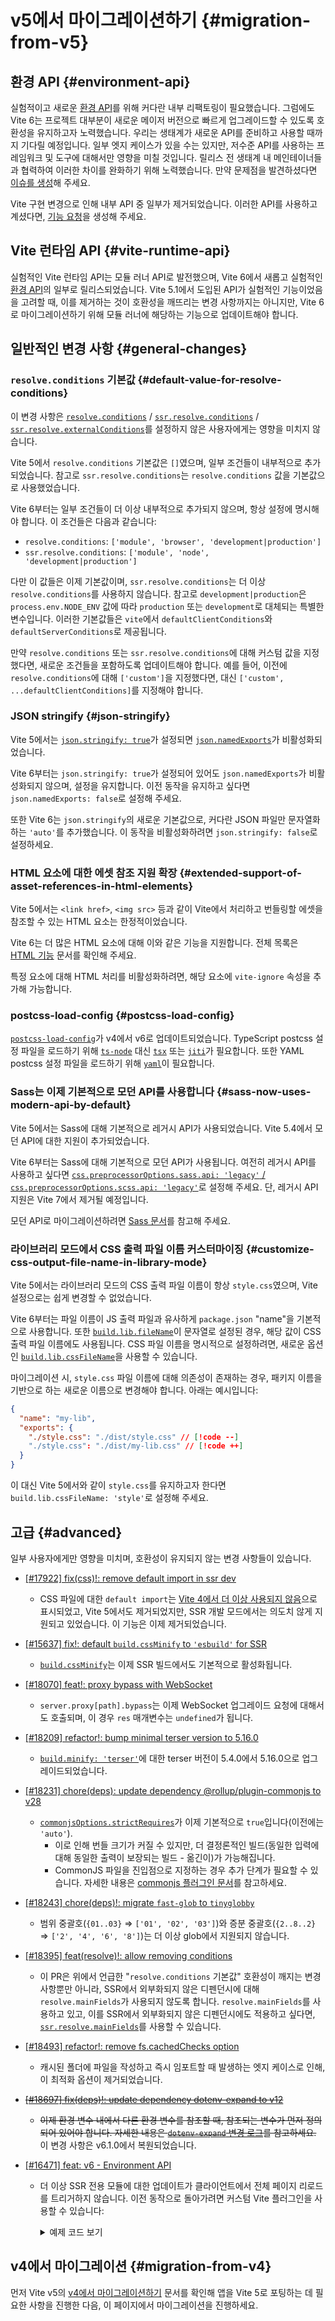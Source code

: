 # v5에서 마이그레이션하기 {#migration-from-v5}

## 환경 API {#environment-api}

실험적이고 새로운 [환경 API](/guide/api-environment.md)를 위해 커다란 내부 리팩토링이 필요했습니다. 그럼에도 Vite 6는 프로젝트 대부분이 새로운 메이저 버전으로 빠르게 업그레이드할 수 있도록 호환성을 유지하고자 노력했습니다. 우리는 생태계가 새로운 API를 준비하고 사용할 때까지 기다릴 예정입니다. 일부 엣지 케이스가 있을 수는 있지만, 저수준 API를 사용하는 프레임워크 및 도구에 대해서만 영향을 미칠 것입니다. 릴리스 전 생태계 내 메인테이너들과 협력하여 이러한 차이를 완화하기 위해 노력했습니다. 만약 문제점을 발견하셨다면 [이슈를 생성](https://github.com/vitejs/vite/issues/new?assignees=&labels=pending+triage&projects=&template=bug_report.yml)해 주세요.

Vite 구현 변경으로 인해 내부 API 중 일부가 제거되었습니다. 이러한 API를 사용하고 계셨다면, [기능 요청](https://github.com/vitejs/vite/issues/new?assignees=&labels=enhancement%3A+pending+triage&projects=&template=feature_request.yml)을 생성해 주세요.

## Vite 런타임 API {#vite-runtime-api}

실험적인 Vite 런타임 API는 모듈 러너 API로 발전했으며, Vite 6에서 새롭고 실험적인 [환경 API](/guide/api-environment)의 일부로 릴리스되었습니다. Vite 5.1에서 도입된 API가 실험적인 기능이었음을 고려할 때, 이를 제거하는 것이 호환성을 깨뜨리는 변경 사항까지는 아니지만, Vite 6로 마이그레이션하기 위해 모듈 러너에 해당하는 기능으로 업데이트해야 합니다.

## 일반적인 변경 사항 {#general-changes}

### `resolve.conditions` 기본값 {#default-value-for-resolve-conditions}

이 변경 사항은 [`resolve.conditions`](/config/shared-options#resolve-conditions) / [`ssr.resolve.conditions`](/config/ssr-options#ssr-resolve-conditions) / [`ssr.resolve.externalConditions`](/config/ssr-options#ssr-resolve-externalconditions)를 설정하지 않은 사용자에게는 영향을 미치지 않습니다.

Vite 5에서 `resolve.conditions` 기본값은 `[]`였으며, 일부 조건들이 내부적으로 추가되었습니다. 참고로 `ssr.resolve.conditions`는 `resolve.conditions` 값을 기본값으로 사용했었습니다.

Vite 6부터는 일부 조건들이 더 이상 내부적으로 추가되지 않으며, 항상 설정에 명시해야 합니다.
이 조건들은 다음과 같습니다:

- `resolve.conditions`: `['module', 'browser', 'development|production']`
- `ssr.resolve.conditions`: `['module', 'node', 'development|production']`

다만 이 값들은 이제 기본값이며, `ssr.resolve.conditions`는 더 이상 `resolve.conditions`를 사용하지 않습니다. 참고로 `development|production`은 `process.env.NODE_ENV` 값에 따라 `production` 또는 `development`로 대체되는 특별한 변수입니다. 이러한 기본값들은 `vite`에서 `defaultClientConditions`와 `defaultServerConditions`로 제공됩니다.

만약 `resolve.conditions` 또는 `ssr.resolve.conditions`에 대해 커스텀 값을 지정했다면, 새로운 조건들을 포함하도록 업데이트해야 합니다.
예를 들어, 이전에 `resolve.conditions`에 대해 `['custom']`을 지정했다면, 대신 `['custom', ...defaultClientConditions]`를 지정해야 합니다.

### JSON stringify {#json-stringify}

Vite 5에서는 [`json.stringify: true`](/config/shared-options#json-stringify)가 설정되면 [`json.namedExports`](/config/shared-options#json-namedexports)가 비활성화되었습니다.

Vite 6부터는 `json.stringify: true`가 설정되어 있어도 `json.namedExports`가 비활성화되지 않으며, 설정을 유지합니다. 이전 동작을 유지하고 싶다면 `json.namedExports: false`로 설정해 주세요.

또한 Vite 6는 `json.stringify`의 새로운 기본값으로, 커다란 JSON 파일만 문자열화하는 `'auto'`를 추가했습니다. 이 동작을 비활성화하려면 `json.stringify: false`로 설정하세요.

### HTML 요소에 대한 에셋 참조 지원 확장 {#extended-support-of-asset-references-in-html-elements}

Vite 5에서는 `<link href>`, `<img src>` 등과 같이 Vite에서 처리하고 번들링할 에셋을 참조할 수 있는 HTML 요소는 한정적이었습니다.

Vite 6는 더 많은 HTML 요소에 대해 이와 같은 기능을 지원합니다. 전체 목록은 [HTML 기능](/guide/features.html#html) 문서를 확인해 주세요.

특정 요소에 대해 HTML 처리를 비활성화하려면, 해당 요소에 `vite-ignore` 속성을 추가해 가능합니다.

### postcss-load-config {#postcss-load-config}

[`postcss-load-config`](https://npmjs.com/package/postcss-load-config)가 v4에서 v6로 업데이트되었습니다. TypeScript postcss 설정 파일을 로드하기 위해 [`ts-node`](https://www.npmjs.com/package/ts-node) 대신 [`tsx`](https://www.npmjs.com/package/tsx) 또는 [`jiti`](https://www.npmjs.com/package/jiti)가 필요합니다. 또한 YAML postcss 설정 파일을 로드하기 위해 [`yaml`](https://www.npmjs.com/package/yaml)이 필요합니다.

### Sass는 이제 기본적으로 모던 API를 사용합니다 {#sass-now-uses-modern-api-by-default}

Vite 5에서는 Sass에 대해 기본적으로 레거시 API가 사용되었습니다. Vite 5.4에서 모던 API에 대한 지원이 추가되었습니다.

Vite 6부터는 Sass에 대해 기본적으로 모던 API가 사용됩니다. 여전히 레거시 API를 사용하고 싶다면 [`css.preprocessorOptions.sass.api: 'legacy'` / `css.preprocessorOptions.scss.api: 'legacy'`](/config/shared-options#css-preprocessoroptions)로 설정해 주세요. 단, 레거시 API 지원은 Vite 7에서 제거될 예정입니다.

모던 API로 마이그레이션하려면 [Sass 문서](https://sass-lang.com/documentation/breaking-changes/legacy-js-api/)를 참고해 주세요.

### 라이브러리 모드에서 CSS 출력 파일 이름 커스터마이징 {#customize-css-output-file-name-in-library-mode}

Vite 5에서는 라이브러리 모드의 CSS 출력 파일 이름이 항상 `style.css`였으며, Vite 설정으로는 쉽게 변경할 수 없었습니다.

Vite 6부터는 파일 이름이 JS 출력 파일과 유사하게 `package.json` "name"을 기본적으로 사용합니다. 또한 [`build.lib.fileName`](/config/build-options.md#build-lib)이 문자열로 설정된 경우, 해당 값이 CSS 출력 파일 이름에도 사용됩니다. CSS 파일 이름을 명시적으로 설정하려면, 새로운 옵션인 [`build.lib.cssFileName`](/config/build-options.md#build-lib)을 사용할 수 있습니다.

마이그레이션 시, `style.css` 파일 이름에 대해 의존성이 존재하는 경우, 패키지 이름을 기반으로 하는 새로운 이름으로 변경해야 합니다. 아래는 예시입니다:

```json [package.json]
{
  "name": "my-lib",
  "exports": {
    "./style.css": "./dist/style.css" // [!code --]
    "./style.css": "./dist/my-lib.css" // [!code ++]
  }
}
```

이 대신 Vite 5에서와 같이 `style.css`를 유지하고자 한다면 `build.lib.cssFileName: 'style'`로 설정해 주세요.

## 고급 {#advanced}

일부 사용자에게만 영향을 미치며, 호환성이 유지되지 않는 변경 사항들이 있습니다.

- [[#17922] fix(css)!: remove default import in ssr dev](https://github.com/vitejs/vite/pull/17922)
  - CSS 파일에 대한 `default import`는 [Vite 4에서 더 이상 사용되지 않음](https://v4.vite.dev/guide/migration.html#importing-css-as-a-string)으로 표시되었고, Vite 5에서도 제거되었지만, SSR 개발 모드에서는 의도치 않게 지원되고 있었습니다. 이 기능은 이제 제거되었습니다.
- [[#15637] fix!: default `build.cssMinify` to `'esbuild'` for SSR](https://github.com/vitejs/vite/pull/15637)
  - [`build.cssMinify`](/config/build-options#build-cssminify)는 이제 SSR 빌드에서도 기본적으로 활성화됩니다.
- [[#18070] feat!: proxy bypass with WebSocket](https://github.com/vitejs/vite/pull/18070)
  - `server.proxy[path].bypass`는 이제 WebSocket 업그레이드 요청에 대해서도 호출되며, 이 경우 `res` 매개변수는 `undefined`가 됩니다.
- [[#18209] refactor!: bump minimal terser version to 5.16.0](https://github.com/vitejs/vite/pull/18209)
  - [`build.minify: 'terser'`](/config/build-options#build-minify)에 대한 terser 버전이 5.4.0에서 5.16.0으로 업그레이드되었습니다.
- [[#18231] chore(deps): update dependency @rollup/plugin-commonjs to v28](https://github.com/vitejs/vite/pull/18231)
  - [`commonjsOptions.strictRequires`](https://github.com/rollup/plugins/blob/master/packages/commonjs/README.md#strictrequires)가 이제 기본적으로 `true`입니다(이전에는 `'auto'`).
    - 이로 인해 번들 크기가 커질 수 있지만, 더 결정론적인 빌드(동일한 입력에 대해 동일한 출력이 보장되는 빌드 - 옮긴이)가 가능해집니다.
    - CommonJS 파일을 진입점으로 지정하는 경우 추가 단계가 필요할 수 있습니다. 자세한 내용은 [commonjs 플러그인 문서](https://github.com/rollup/plugins/blob/master/packages/commonjs/README.md#using-commonjs-files-as-entry-points)를 참고하세요.
- [[#18243] chore(deps)!: migrate `fast-glob` to `tinyglobby`](https://github.com/vitejs/vite/pull/18243)
  - 범위 중괄호(`{01..03}` ⇒ `['01', '02', '03']`)와 증분 중괄호(`{2..8..2}` ⇒ `['2', '4', '6', '8']`)는 더 이상 glob에서 지원되지 않습니다.
- [[#18395] feat(resolve)!: allow removing conditions](https://github.com/vitejs/vite/pull/18395)
  - 이 PR은 위에서 언급한 "`resolve.conditions` 기본값" 호환성이 깨지는 변경 사항뿐만 아니라, SSR에서 외부화되지 않은 디펜던시에 대해 `resolve.mainFields`가 사용되지 않도록 합니다. `resolve.mainFields`를 사용하고 있고, 이를 SSR에서 외부화되지 않은 디펜던시에도 적용하고 싶다면, [`ssr.resolve.mainFields`](/config/ssr-options#ssr-resolve-mainfields)를 사용할 수 있습니다.
- [[#18493] refactor!: remove fs.cachedChecks option](https://github.com/vitejs/vite/pull/18493)
  - 캐시된 폴더에 파일을 작성하고 즉시 임포트할 때 발생하는 엣지 케이스로 인해, 이 최적화 옵션이 제거되었습니다.
- ~~[[#18697] fix(deps)!: update dependency dotenv-expand to v12](https://github.com/vitejs/vite/pull/18697)~~
  - ~~이제 환경 변수 내에서 다른 환경 변수를 참조할 때, 참조되는 변수가 먼저 정의되어 있어야 합니다. 자세한 내용은 [`dotenv-expand` 변경 로그](https://github.com/motdotla/dotenv-expand/blob/v12.0.1/CHANGELOG.md#1200-2024-11-16)를 참고하세요.~~ 이 변경 사항은 v6.1.0에서 복원되었습니다.
- [[#16471] feat: v6 - Environment API](https://github.com/vitejs/vite/pull/16471)

  - 더 이상 SSR 전용 모듈에 대한 업데이트가 클라이언트에서 전체 페이지 리로드를 트리거하지 않습니다. 이전 동작으로 돌아가려면 커스텀 Vite 플러그인을 사용할 수 있습니다:
    <details>
    <summary>예제 코드 보기</summary>

    ```ts twoslash
    import type { Plugin, EnvironmentModuleNode } from 'vite'

    function hmrReload(): Plugin {
      return {
        name: 'hmr-reload',
        enforce: 'post',
        hotUpdate: {
          order: 'post',
          handler({ modules, server, timestamp }) {
            if (this.environment.name !== 'ssr') return

            let hasSsrOnlyModules = false

            const invalidatedModules = new Set<EnvironmentModuleNode>()
            for (const mod of modules) {
              if (mod.id == null) continue
              const clientModule =
                server.environments.client.moduleGraph.getModuleById(mod.id)
              if (clientModule != null) continue

              this.environment.moduleGraph.invalidateModule(
                mod,
                invalidatedModules,
                timestamp,
                true,
              )
              hasSsrOnlyModules = true
            }

            if (hasSsrOnlyModules) {
              server.ws.send({ type: 'full-reload' })
              return []
            }
          },
        },
      }
    }
    ```

    </details>

## v4에서 마이그레이션 {#migration-from-v4}

먼저 Vite v5의 [v4에서 마이그레이션하기](https://v5.vite.dev/guide/migration.html) 문서를 확인해 앱을 Vite 5로 포팅하는 데 필요한 사항을 진행한 다음, 이 페이지에서 마이그레이션을 진행하세요.